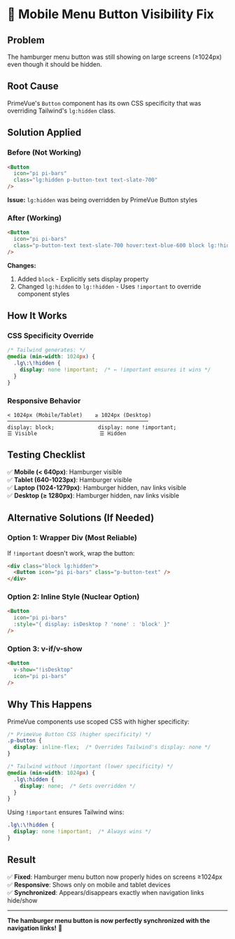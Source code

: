 # 🔧 Mobile Menu Button Visibility Fix

## Problem
The hamburger menu button was still showing on large screens (≥1024px) even though it should be hidden.

## Root Cause
PrimeVue's `Button` component has its own CSS specificity that was overriding Tailwind's `lg:hidden` class.

## Solution Applied

### Before (Not Working)
```html
<Button 
  icon="pi pi-bars"
  class="lg:hidden p-button-text text-slate-700"
/>
```
**Issue:** `lg:hidden` was being overridden by PrimeVue Button styles

### After (Working)
```html
<Button 
  icon="pi pi-bars"
  class="p-button-text text-slate-700 hover:text-blue-600 block lg:!hidden"
/>
```
**Changes:**
1. Added `block` - Explicitly sets display property
2. Changed `lg:hidden` to `lg:!hidden` - Uses `!important` to override component styles

## How It Works

### CSS Specificity Override
```css
/* Tailwind generates: */
@media (min-width: 1024px) {
  .lg\:\!hidden {
    display: none !important;  /* ← !important ensures it wins */
  }
}
```

### Responsive Behavior
```
< 1024px (Mobile/Tablet)    ≥ 1024px (Desktop)
─────────────────────────────────────────────
display: block;              display: none !important;
☰ Visible                    ☰ Hidden
```

## Testing Checklist

✅ **Mobile (< 640px)**: Hamburger visible  
✅ **Tablet (640-1023px)**: Hamburger visible  
✅ **Laptop (1024-1279px)**: Hamburger hidden, nav links visible  
✅ **Desktop (≥ 1280px)**: Hamburger hidden, nav links visible  

## Alternative Solutions (If Needed)

### Option 1: Wrapper Div (Most Reliable)
If `!important` doesn't work, wrap the button:
```html
<div class="block lg:hidden">
  <Button icon="pi pi-bars" class="p-button-text" />
</div>
```

### Option 2: Inline Style (Nuclear Option)
```html
<Button 
  icon="pi pi-bars"
  :style="{ display: isDesktop ? 'none' : 'block' }"
/>
```

### Option 3: v-if/v-show
```html
<Button 
  v-show="!isDesktop"
  icon="pi pi-bars"
/>
```

## Why This Happens

PrimeVue components use scoped CSS with higher specificity:
```css
/* PrimeVue Button CSS (higher specificity) */
.p-button {
  display: inline-flex;  /* Overrides Tailwind's display: none */
}

/* Tailwind without !important (lower specificity) */
@media (min-width: 1024px) {
  .lg\:hidden {
    display: none;  /* Gets overridden */
  }
}
```

Using `!important` ensures Tailwind wins:
```css
.lg\:\!hidden {
  display: none !important;  /* Always wins */
}
```

## Result

✅ **Fixed**: Hamburger menu button now properly hides on screens ≥1024px  
✅ **Responsive**: Shows only on mobile and tablet devices  
✅ **Synchronized**: Appears/disappears exactly when navigation links hide/show  

---

**The hamburger menu button is now perfectly synchronized with the navigation links!** 🎉
